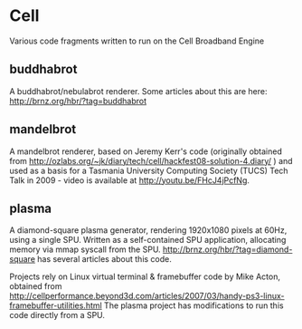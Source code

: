 # Cell
Various code fragments written to run on the Cell Broadband Engine

## buddhabrot
A buddhabrot/nebulabrot renderer. Some articles about this are here: http://brnz.org/hbr/?tag=buddhabrot

## mandelbrot
A mandelbrot renderer, based on Jeremy Kerr's code (originally obtained from http://ozlabs.org/~jk/diary/tech/cell/hackfest08-solution-4.diary/ ) and used as a basis for a Tasmania University Computing Society (TUCS) Tech Talk in 2009 - video is available at http://youtu.be/FHcJ4jPcfNg.

## plasma
A diamond-square plasma generator, rendering 1920x1080 pixels at 60Hz, using a single SPU. Written as a self-contained SPU application, allocating memory via mmap syscall from the SPU. http://brnz.org/hbr/?tag=diamond-square has several articles about this code.

Projects rely on Linux virtual terminal & framebuffer code by Mike Acton, obtained from http://cellperformance.beyond3d.com/articles/2007/03/handy-ps3-linux-framebuffer-utilities.html The plasma project has modifications to run this code directly from a SPU.

